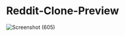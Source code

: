 # Reddit-Clone-Preview

![Screenshot (605)](https://github.com/prafulnigam/Reddit-Clone/assets/78497704/b8a55f99-0672-4997-ba00-075521ad99e2)
